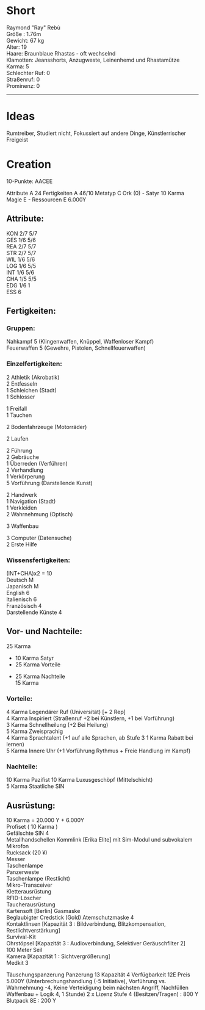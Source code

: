 # Short
Raymond "Ray" Rebù  
Größe : 1.76m  
Gewicht: 67 kg  
Alter: 19  
Haare: Braunblaue Rhastas - oft wechselnd  
Klamotten: Jeansshorts, Anzugweste, Leinenhemd und Rhastamütze  
Karma: 5  
Schlechter Ruf: 0  
Straßenruf: 0  
Prominenz: 0  

---------------------------------------------------------------------------------

# Ideas
Rumtreiber, Studiert nicht, Fokussiert auf andere Dinge, Künstlerrischer Freigeist

# Creation
10-Punkte:
AACEE

Attribute A 24
Fertigkeiten A 46/10
Metatyp C Ork (0) - Satyr 10 Karma
Magie E -
Ressourcen E 6.000Y

## Attribute:
KON 2/7 5/7  
GES 1/6 5/6  
REA 2/7 5/7  
STR 2/7 5/7  
WIL 1/6 5/6  
LOG 1/6 5/5  
INT 1/6 5/6  
CHA 1/5 5/5  
EDG 1/6 1  
ESS 6  

## Fertigkeiten:

### Gruppen:
Nahkampf 5 (Klingenwaffen, Knüppel, Waffenloser Kampf)  
Feuerwaffen 5 (Gewehre, Pistolen, Schnellfeuerwaffen)  

### Einzelfertigkeiten:
2 Athletik (Akrobatik)  
2 Entfesseln  
1 Schleichen (Stadt)  
1 Schlosser  

1 Freifall  
1 Tauchen  

2 Bodenfahrzeuge (Motorräder)  

2 Laufen  

2 Führung  
2 Gebräuche  
1 Überreden (Verführen)  
2 Verhandlung  
1 Verkörperung  
5 Vorführung (Darstellende Kunst)  

2 Handwerk  
1 Navigation (Stadt)  
1 Verkleiden  
2 Wahrnehmung (Optisch)  

3 Waffenbau  

3 Computer (Datensuche)  
2 Erste Hilfe  

### Wissensfertigkeiten:
(INT+CHA)x2 = 10  
Deutsch M  
Japanisch M  
English 6  
Italienisch 6  
Französisch 4  
Darstellende Künste 4  

## Vor- und Nachteile:
  25 Karma  
- 10 Karma Satyr  
- 25 Karma Vorteile  
+ 25 Karma Nachteile  
15 Karma  

### Vorteile:
4 Karma Legendärer Ruf (Universität) [+ 2 Rep]  
4 Karma Inspiriert (Straßenruf +2 bei Künstlern, +1 bei Vorführung)  
3 Karma Schnellheilung (+2 Bei Heilung)  
5 Karma Zweisprachig  
4 Karma Sprachtalent (+1 auf alle Sprachen, ab Stufe 3 1 Karma Rabatt bei lernen)  
5 Karma Innere Uhr (+1 Vorführung Rythmus + Freie Handlung im Kampf)  

### Nachteile:
10 Karma Pazifist
10 Karma Luxusgeschöpf (Mittelschicht)  
5 Karma Staatliche SIN  

## Ausrüstung:
10 Karma = 20.000 Y + 6.000Y  
Profiset ( 10 Karma )  
Gefälschte SIN 4   
Metallhandschellen
Kommlink [Erika Elite] mit Sim-Modul und subvokalem Mikrofon  
Rucksack (20 ¥)  
Messer  
Taschenlampe  
Panzerweste  
Taschenlampe (Restlicht)  
Mikro-Transceiver  
Kletterausrüstung  
RFID-Löscher  
Taucherausrüstung  
Kartensoft [Berlin]
Gasmaske  
Beglaubigter Credstick (Gold)
Atemschutzmaske 4  
Kontaktlinsen [Kapazität 3 : Bildverbindung, Blitzkompensation, Restlichtverstärkung]  
Survival-Kit  
Ohrstöpsel [Kapazität 3 : Audioverbindung, Selektiver Geräuschfilter 2]  
100 Meter Seil  
Kamera [Kapazität 1 : Sichtvergrößerung]  
Medkit 3  

Täuschungspanzerung Panzerung 13 Kapazität 4 Verfügbarkeit 12E Preis 5.000Y
(Unterbrechungshandlung (-5 Initiative), Vorführung vs. Wahrnehmung -4, Keine Verteidigung beim nächsten Angriff,
Nachfüllen Waffenbau + Logik 4, 1 Stunde)
2 x Lizenz Stufe 4 (Besitzen/Tragen) : 800 Y
Blutpack 8E : 200 Y
